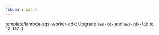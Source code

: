 ```yaml
---
'skuba': patch
---
```


template/lambda-sqs-worker-cdk: Upgrade `aws-cdk` and `aws-cdk-lib` to `^2.167.1` 
